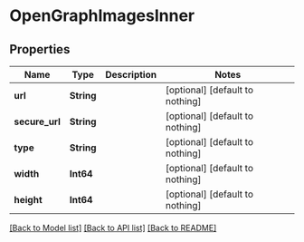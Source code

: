 # OpenGraphImagesInner


## Properties
Name | Type | Description | Notes
------------ | ------------- | ------------- | -------------
**url** | **String** |  | [optional] [default to nothing]
**secure_url** | **String** |  | [optional] [default to nothing]
**type** | **String** |  | [optional] [default to nothing]
**width** | **Int64** |  | [optional] [default to nothing]
**height** | **Int64** |  | [optional] [default to nothing]


[[Back to Model list]](../README.md#models) [[Back to API list]](../README.md#api-endpoints) [[Back to README]](../README.md)


